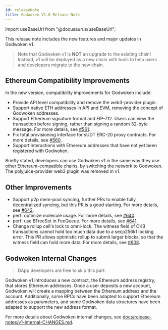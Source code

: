 ```yaml
---
id: releaseNote
title: Godwoken V1.0 Release Note
---
```

import useBaseUrl from "@docusaurus/useBaseUrl";

This release note includes the new features and major updates in Godwoken v1.

> Note that Godwoken v1 is **NOT** an upgrade to the existing chain! Instead, v1 will be deployed as a new chain with tools to help users and developers migrate to the new chain.
> 

## Ethereum Compatibility Improvements

In the new version, compatibility improvements for Godwoken include:

- Provide API level compatibility and remove the web3-provider plugin.
- Support native ETH addresses in API and EVM, removing the concept of Godwoken addresses.
- Support Ethereum signature format and EIP-712. Users can view the transaction before signing, rather than signing a random 32-byte message. For more details, see [#561](https://github.com/nervosnetwork/godwoken/pull/561).
- Fix total provisioning interface for sUDT ERC-20 proxy contracts. For more details, see [#560](https://github.com/nervosnetwork/godwoken/pull/560).
- Support interactions with Ethereum addresses that have not yet been registered with Godwoken.

Briefly stated, developers can use Godwoken v1 in the same way they use other Ethereum-compatible chains, by switching the network to Godwoken. The polyjuice-provider web3 plugin was removed in v1.

## Other Improvements

- Support p2p mem-pool syncing, further PRs to enable fully decentralized syncing, but this PR is a good starting. For more details, see [#642](https://github.com/nervosnetwork/godwoken/pull/642).
- perf: optimize molecule usage. For more details, see [#640](https://github.com/nervosnetwork/godwoken/pull/640).
- perf: use BTreeSet in FeeQueue. For more details, see [#641](https://github.com/nervosnetwork/godwoken/pull/641).
- Change rollup cell's lock to omni-lock. The witness field of CKB transactions cannot hold too much data due to a secp256k1 locking error. This PR allows optimistic rollup to submit larger blocks, so that the witness field can hold more data. For more details, see [#608](https://github.com/nervosnetwork/godwoken/pull/608).

## Godwoken Internal Changes

> DApp developers are free to skip this part.
> 

Godwoken v1 introduces a new contract, the Ethereum address registry, that stores Ethereum addresses. Once a user deposits a new account, Godwoken will create a mapping between the Ethereum address and the account. Additionally, some RPCs have been adapted to support Ethereum addresses as parameters, and some Godwoken data structures have been adapted to support the new address format.

For more details about Godwoken internal changes, see [docs/release-notes/v1-internal-CHANGES.md](https://github.com/nervosnetwork/godwoken/blob/72b6728e4315ab581282685cffe75cdbfe38670c/docs/release-notes/v1-internal-CHANGES.md).